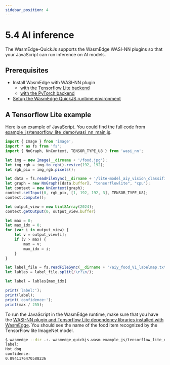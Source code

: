 ```yaml
---
sidebar_position: 4
---
```


# 5.4 AI inference

The WasmEdge-QuickJs supports the WasmEdge WASI-NN plugins so that your JavaScript can run inference on AI models. 

## Prerequisites

* Install WasmEdge with WASI-NN plugin
  * [with the Tensorflow Lite backend](../build-and-run/install#wasi-nn-plugin-with-tensorflow-lite)
  * [with the PyTorch backend](../build-and-run/install#wasi-nn-plugin-with-pytorch-backend)
* [Setup the WasmEdge QuickJS runtime environment](./hello_world#prerequisites)

## A Tensorflow Lite example

Here is an example of JavaScript. You could find the full code from [example_js/tensorflow_lite_demo/wasi_nn_main.js](https://github.com/second-state/wasmedge-quickjs/tree/main/example_js/tensorflow_lite_demo/wasi_nn_main.js).

```javascript
import { Image } from 'image';
import * as fs from 'fs';
import { NnGraph, NnContext, TENSOR_TYPE_U8 } from 'wasi_nn';

let img = new Image(__dirname + '/food.jpg');
let img_rgb = img.to_rgb().resize(192, 192);
let rgb_pix = img_rgb.pixels();

let data = fs.readFileSync(__dirname + '/lite-model_aiy_vision_classifier_food_V1_1.tflite')
let graph = new NnGraph([data.buffer], "tensorflowlite", "cpu");
let context = new NnContext(graph);
context.setInput(0, rgb_pix, [1, 192, 192, 3], TENSOR_TYPE_U8);
context.compute();

let output_view = new Uint8Array(2024);
context.getOutput(0, output_view.buffer)

let max = 0;
let max_idx = 0;
for (var i in output_view) {
    let v = output_view[i];
    if (v > max) {
        max = v;
        max_idx = i;
    }
}

let label_file = fs.readFileSync(__dirname + '/aiy_food_V1_labelmap.txt', 'utf-8');
let lables = label_file.split(/\r?\n/);

let label = lables[max_idx]

print('label:');
print(label);
print('confidence:');
print(max / 255);
```

To run the JavaScript in the WasmEdge runtime, make sure that you have the [WASI-NN plugin and Tensorflow Lite dependency libraries installed with WasmEdge](../build-and-run/install#wasi-nn-plugin-with-tensorflow-lite). You should see the name of the food item recognized by the TensorFlow lite ImageNet model.

```bash
$ wasmedge --dir .:. wasmedge_quickjs.wasm example_js/tensorflow_lite_demo/wasi_nn_main.js
label:
Hot dog
confidence:
0.8941176470588236
```

